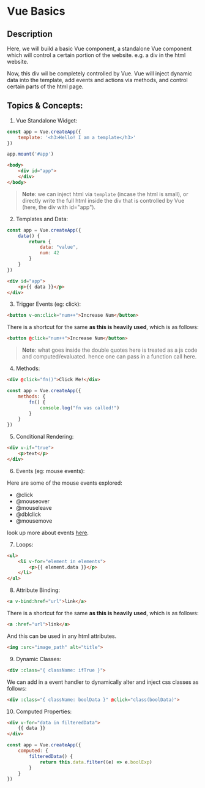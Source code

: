 # Vue Basics

## Description

Here, we will build a basic Vue component, a standalone Vue component which will control a certain portion of the website.
e.g. a div in the html website.

Now, this div wil be completely controlled by Vue. Vue will inject dynamic data into the template, add events and actions via methods, and control certain parts of the html page.


## Topics & Concepts:

1. Vue Standalone Widget:

```javascript
const app = Vue.createApp({
    template: '<h3>Hello! I am a template</h3>'
})

app.mount('#app')
```
```html
<body>
    <div id="app">
    </div>
</body>
```

> **Note**: we can inject html via `template` (incase the html is small), or directly write the full html inside the div that is controlled by Vue (here, the div with id="app").

2. Templates and Data:

```javascript
const app = Vue.createApp({
    data() {
        return {
            data: "value",
            num: 42
        }
    }
})
```

```html
<div id="app">
    <p>{{ data }}</p>
</div>
```

3. Trigger Events (eg: click):

```html
<button v-on:click="num++">Increase Num</button>
```

There is a shortcut for the same **as this is heavily used**, which is as follows:

```html
<button @click="num++">Increase Num</button>
```

> **Note**: what goes inside the double quotes here is treated as a js code and computed/evaluated. hence one can pass in a function call here.

4. Methods:

```html
<div @click="fn()">Click Me!</div>
```

```javascript
const app = Vue.createApp({
    methods: {
        fn() {
            console.log("fn was called!")
        }
    }
})
```

5. Conditional Rendering:

```html
<div v-if="true">
    <p>text</p>
</div>
```

6. Events (eg: mouse events):

Here are some of the mouse events explored:
- @click
- @mouseover
- @mouseleave
- @dblclick
- @mousemove

look up more about events [here](https://vuejs.org/guide/essentials/event-handling.html).

7. Loops:

```html
<ul>
    <li v-for="element in elements">
        <p>{{ element.data }}</p>
    </li>
</ul>
```

8. Attribute Binding:

```html
<a v-bind:href="url">link</a>
```

There is a shortcut for the same **as this is heavily used**, which is as follows:

```html
<a :href="url">link</a>
```

And this can be used in any html attributes.

```html
<img :src="image_path" alt="title">
```

9. Dynamic Classes:

```html
<div :class="{ className: ifTrue }">
```

We can add in a event handler to dynamically alter and inject css classes as follows:

```html
<div :class="{ className: boolData }" @click="class(boolData)">
```

10. Computed Properties:

```html
<div v-for="data in filteredData">
    {{ data }}
</div>
```

```javascript
const app = Vue.createApp({
    computed: {
        filteredData() {
            return this.data.filter((e) => e.boolExp)
        }
    }
})
```
